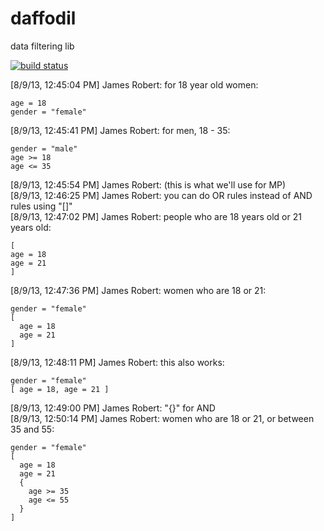 daffodil
========

data filtering lib

[![build status](https://travis-ci.org/mediapredict/daffodil.png)](https://travis-ci.org/mediapredict/daffodil)

[8/9/13, 12:45:04 PM] James Robert: for 18 year old women:

```
age = 18
gender = "female"
```

[8/9/13, 12:45:41 PM] James Robert: for men, 18 - 35:

```
gender = "male"
age >= 18
age <= 35
```

[8/9/13, 12:45:54 PM] James Robert: (this is what we'll use for MP)  
[8/9/13, 12:46:25 PM] James Robert: you can do OR rules instead of AND rules using "[]"  
[8/9/13, 12:47:02 PM] James Robert: people who are 18 years old or 21 years old:

```
[
age = 18
age = 21
]
```

[8/9/13, 12:47:36 PM] James Robert: women who are 18 or 21:

```
gender = "female"
[
  age = 18
  age = 21
]
```

[8/9/13, 12:48:11 PM] James Robert: this also works:

```
gender = "female"
[ age = 18, age = 21 ]
```

[8/9/13, 12:49:00 PM] James Robert: "{}" for AND  
[8/9/13, 12:50:14 PM] James Robert: women who are 18 or 21, or between 35 and 55:

```
gender = "female"
[
  age = 18
  age = 21
  {
    age >= 35
    age <= 55
  }
]
```
